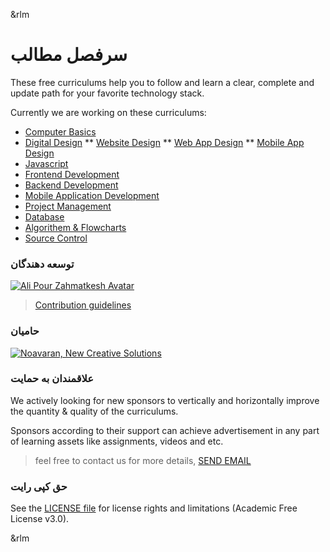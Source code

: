 &rlm
# سرفصل مطالب

These free curriculums help you to follow and learn a clear, complete and update path for your favorite technology stack.

Currently we are working on these curriculums:

* [Computer Basics](computer-basics/README.md)
* [Digital Design](digital-design/README.md)
** [Website Design](web-development/README.md)
** [Web App Design](web-development/README.md)
** [Mobile App Design](web-development/README.md)
* [Javascript](web-development/README.md)
* [Frontend Development](web-development/README.md)
* [Backend Development](web-development/README.md)
* [Mobile Application Development](mobile-development/README.md)
* [Project Management](web-development/README.md)
* [Database](web-development/README.md)
* [Algorithem & Flowcharts](web-development/README.md)
* [Source Control](web-development/README.md)


### توسعه دهندگان

[![Ali Pour Zahmatkesh Avatar](https://avatars3.githubusercontent.com/u/1408664?s=100&u=b22d3d65d5bfd0fe54a5543989bb01ce86b32853&v=4 "Ali Pour Zahmatkesh Github Profile")](https://github.com/ali-pourzahmatkesh)

> [Contribution guidelines](CONTRIBUTING.md)

### حامیان

[![Noavaran, New Creative Solutions](https://avatars3.githubusercontent.com/u/19516296?s=100&u=7e88140d387aa8b41261bfa5bd420572fe91f454&v=4)](http://noavaran.io "Noavaran, New Creative Solutions")

### علاقمندان به حمایت

We actively looking for new sponsors to vertically and horizontally improve the quantity & quality of the curriculums.

Sponsors according to their support can achieve advertisement in any part of learning assets like assignments, videos and etc.

> feel free to contact us for more details, [SEND EMAIL](mailto:mr.bardia@gmail.com)

### حق کپی رایت

See the [LICENSE file](LICENSE.md) for license rights and limitations (Academic Free License v3.0).

&rlm
